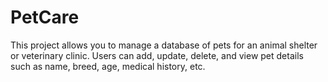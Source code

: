 # PetCare
This project allows you to manage a database of pets for an animal shelter or veterinary clinic. Users can add, update, delete, and view pet details such as name, breed, age, medical history, etc.
